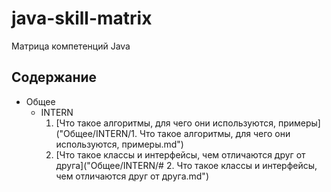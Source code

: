# java-skill-matrix
Матрица компетенций Java

## Содержание
- Общее
    - INTERN
        1. [Что такое алгоритмы, для чего они используются, примеры]("Общее/INTERN/1. Что такое алгоритмы, для чего они используются, примеры.md")
        2. [Что такое классы и интерфейсы, чем отличаются друг от друга]("Общее/INTERN/# 2. Что такое классы и интерфейсы, чем отличаются друг от друга.md")